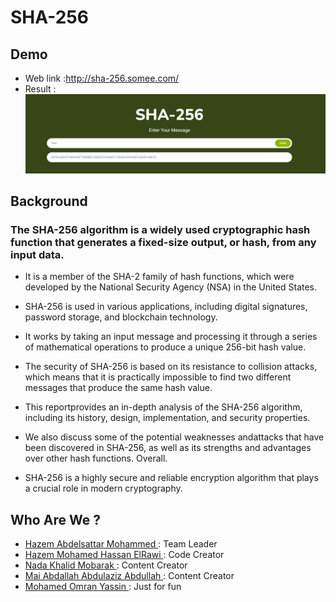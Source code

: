 # SHA-256

## Demo 

* Web link :http://sha-256.somee.com/
* Result :
![Results](https://github.com/Hazem-404/SHA-256/blob/master/test.jpg)


## Background 

### The SHA-256 algorithm is a widely used cryptographic hash function that generates a fixed-size output, or hash, from any input data. 

* It is a member of the SHA-2 family of hash functions, which were developed by the National Security Agency (NSA) in the United States. 

* SHA-256 is used in various applications, including digital signatures, password storage, and blockchain technology. 

* It works by taking an input message and processing it through a series of mathematical operations to produce a unique 256-bit hash value. 

* The security of SHA-256 is based on its resistance to collision attacks, which means that it is practically impossible to find two different messages that produce the same hash value.

* This reportprovides an in-depth analysis of the SHA-256 algorithm, including its history, design, implementation, and security properties.

* We also discuss some of the potential weaknesses andattacks that have been discovered in SHA-256, as well as its strengths and advantages over other hash functions. Overall.
  
* SHA-256 is a highly secure and reliable encryption algorithm that plays a crucial role in modern cryptography.

## Who Are We ?

- [Hazem Abdelsattar Mohammed ](https://github.com/Hazem-404) : Team Leader
- [ Hazem Mohamed Hassan ElRawi ](https://github.com/HazemRawi) : Code Creator
- [Nada Khalid Mobarak ](https://github.com/nadaKhalid13) : Content Creator
- [Mai Abdallah Abdulaziz Abdullah ](https://github.com/maiabdallah7) : Content Creator
- [Mohamed Omran Yassin ](https://github.com/MohamedOmran890) : Just for fun




